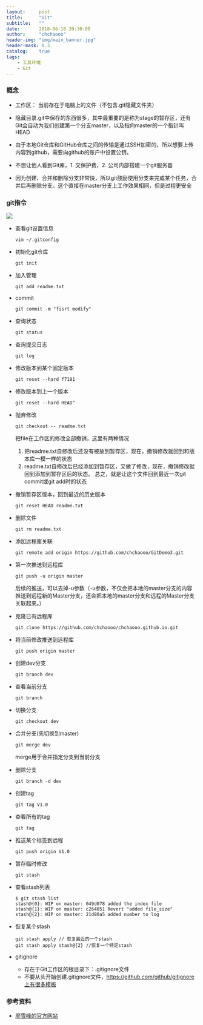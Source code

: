 ```yaml
---
layout:     post
title:      "Git"
subtitle:   ""
date:       2018-06-18 20:30:00
author:     "chchaooo"
header-img: "img/main_banner.jpg"
header-mask: 0.3
catalog:    true
tags:
    - 工具环境
    - Git
---
```


### 概念

* 工作区： 当前存在于电脑上的文件（不包含.git隐藏文件夹）
* 隐藏目录.git中保存的东西很多，其中最重要的是称为stage的暂存区，还有Git会自动为我们创建第一个分支master，以及指向master的一个指针叫HEAD

* 由于本地Git仓库和GitHub仓库之间的传输是通过SSH加密的，所以想要上传内容到github，需要向github的账户中设置公钥。
* 不想让他人看到Git库，1. 交保护费，2. 公司内部搭建一个git服务器
* 因为创建、合并和删除分支非常快，所以git鼓励使用分支来完成某个任务，合并后再删除分支。这个直接在master分支上工作效果相同，但是过程更安全


### git指令

![](https://cl.ly/0n3T0r383W21/Image%202018-06-18%20at%209.04.02%20%E4%B8%8B%E5%8D%88.png)

* 查看git设置信息

    ```
    vim ~/.gitconfig
    ```

* 初始化git仓库

    ```
    git init
    ```

* 加入管理

    ```
    git add readme.txt
    ```

* commit

    ```
    git commit -m "fisrt modify"
    ```

* 查询状态

    ```
    git status
    ```

* 查询提交日志

    ```
    git log
    ```

* 修改版本到某个固定版本

    ```
    git reset --hard f7181
    ```

* 修改版本到上一个版本

    ```
    git reset --hard HEAD^
    ```

* 抛弃修改

    ```
    git checkout -- readme.txt
    ```
    把file在工作区的修改全部撤销，这里有两种情况
    1. 把readme.txt自修改后还没有被放到暂存区，现在，撤销修改就回到和版本库一模一样的状态
    2. readme.txt自修改后已经添加到暂存区，又做了修改，现在，撤销修改就回到添加到暂存区后的状态。
    总之，就是让这个文件回到最近一次git commit或git add时的状态

* 撤销暂存区版本，回到最近的历史版本

    ```
    git reset HEAD readme.txt
    ```

* 删除文件

    ```
    git rm readme.txt
    ```

* 添加远程库关联
    
    ```
    git remote add origin https://github.com/chchaooo/GitDemo3.git
    ```

* 第一次推送到远程库

    ```
    git push -u origin master
    ```
    后续的推送，可以去掉-u参数（-u参数，不仅会把本地的master分支的内容推送到远程新的Master分支，还会把本地的master分支和远程的Master分支关联起来。）

* 克隆已有远程库

    ```
    git clone https://github.com/chchaooo/chchaooo.github.io.git 
    ```

* 将当前修改推送到远程库

    ```
    git push origin master
    ```

* 创建dev分支

    ```
    git branch dev
    ```

* 查看当前分支

    ```
    git branch
    ```

* 切换分支

    ```
    git checkout dev
    ```

* 合并分支(先切换到master)

    ```
    git merge dev
    ```
    merge用于合并指定分支到当前分支

* 删除分支

    ```
    git branch -d dev
    ```

* 创建tag

    ```
    git tag V1.0
    ```

* 查看所有的tag

    ```
    git tag
    ```

* 推送某个标签到远程

    ```
    git push origin V1.0
    ```
    
* 暂存临时修改
    ```
    git stash
    ```

* 查看stash列表
    ```
    $ git stash list
    stash@{0}: WIP on master: 049d078 added the index file
    stash@{1}: WIP on master: c264051 Revert "added file_size"
    stash@{2}: WIP on master: 21d80a5 added number to log
    ```
    
* 恢复某个stash
    ```
    git stash apply // 恢复最近的一个stash
    git stash apply stash@{2} //恢复一个特定stash
    ```

* gitignore
    * 存在于Git工作区的根目录下：.gitignore文件
    * 不要从头开始创建.gitignore文件，https://github.com/github/gitignore上有很多模板


### 参考资料

* [廖雪峰的官方网站](https://www.liaoxuefeng.com/wiki/0013739516305929606dd18361248578c67b8067c8c017b000)











